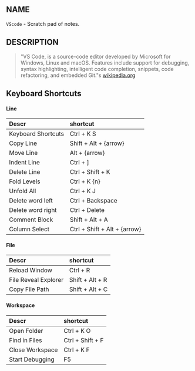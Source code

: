 ## NAME

`VScode` - Scratch pad of notes. 

## DESCRIPTION

> "VS Code, is a source-code editor developed by Microsoft for Windows, Linux and macOS. Features include support for debugging, syntax highlighting, intelligent code completion, snippets, code refactoring, and embedded Git."s [wikipedia.org](https://en.wikipedia.org/wiki/Visual_Studio_Code)

##  Keyboard Shortcuts

#### Line

| Descr | shortcut |
|:-- |:-- |
| Keyboard Shortcuts | Ctrl + K S |
| Copy Line | Shift + Alt + {arrow} |
| Move Line | Alt + {arrow} |
| Indent Line | Ctrl + ] |
| Delete Line | Ctrl + Shift + K |
| Fold Levels | Ctrl + K {n} |
| Unfold All | Ctrl + K J |
| Delete word left | Ctrl + Backspace |
| Delete word right | Ctrl + Delete |
| Comment Block | Shift + Alt + A |
| Column Select | Ctrl + Shift + Alt + {arrow} |

#### File

| Descr | shortcut |
|:-- |:-- |
| Reload Window | Ctrl  + R |
| File Reveal Explorer | Shift + Alt + R |
| Copy File Path | Shift + Alt + C |

#### Workspace

| Descr | shortcut |
|:-- |:-- |
| Open Folder | Ctrl + K O |
| Find in Files | Ctrl + Shift + F |
| Close Workspace | Ctrl + K F |
| Start Debugging | F5 |


